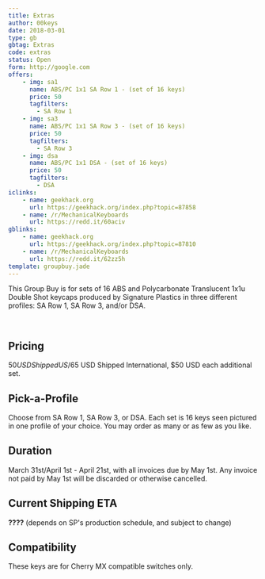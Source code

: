```yaml
---
title: Extras
author: 00keys
date: 2018-03-01
type: gb
gbtag: Extras
code: extras
status: Open
form: http://google.com
offers:
    - img: sa1
      name: ABS/PC 1x1 SA Row 1 - (set of 16 keys)
      price: 50
      tagfilters:
        - SA Row 1
    - img: sa3
      name: ABS/PC 1x1 SA Row 3 - (set of 16 keys)
      price: 50
      tagfilters:
        - SA Row 3
    - img: dsa
      name: ABS/PC 1x1 DSA - (set of 16 keys)
      price: 50
      tagfilters:
        - DSA
iclinks:
    - name: geekhack.org
      url: https://geekhack.org/index.php?topic=87858
    - name: /r/MechanicalKeyboards
      url: https://redd.it/60aciv
gblinks:
    - name: geekhack.org
      url: https://geekhack.org/index.php?topic=87810
    - name: /r/MechanicalKeyboards
      url: https://redd.it/62zz5h
template: groupbuy.jade
---
```


This Group Buy is for sets of 16 ABS and Polycarbonate Translucent 1x1u Double Shot keycaps produced by Signature Plastics in three different profiles: SA Row 1, SA Row 3, and/or DSA. 

<span class="more"> 

Pricing
-------

$50 USD Shipped US/$65 USD Shipped International, $50 USD each additional set.

Pick-a-Profile
--------------

Choose from SA Row 1, SA Row 3, or DSA. Each set is 16 keys seen pictured in one profile of your choice. You may order as many or as few as you like.

Duration
--------

March 31st/April 1st - April 21st, with all invoices due by May 1st. Any invoice not paid by May 1st will be discarded or otherwise cancelled.

Current Shipping ETA
---------------------

**????** (depends on SP's production schedule, and subject to change)


Compatibility 
-------

These keys are for Cherry MX compatible switches only. 
